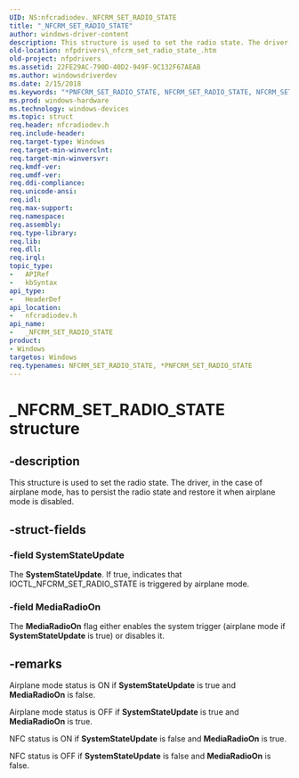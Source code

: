 ```yaml
---
UID: NS:nfcradiodev._NFCRM_SET_RADIO_STATE
title: "_NFCRM_SET_RADIO_STATE"
author: windows-driver-content
description: This structure is used to set the radio state. The driver, in the case of airplane mode, has to persist the radio state and restore it when airplane mode is disabled.
old-location: nfpdrivers\_nfcrm_set_radio_state_.htm
old-project: nfpdrivers
ms.assetid: 22FE29AC-790D-40D2-949F-9C132F67AEAB
ms.author: windowsdriverdev
ms.date: 2/15/2018
ms.keywords: "*PNFCRM_SET_RADIO_STATE, NFCRM_SET_RADIO_STATE, NFCRM_SET_RADIO_STATE , NFCRM_SET_RADIO_STATE structure [Near-Field Proximity Drivers], P_NFCRM_SET_RADIO_STATE, P_NFCRM_SET_RADIO_STATE structure pointer [Near-Field Proximity Drivers], _NFCRM_SET_RADIO_STATE, _NFCRM_SET_RADIO_STATE structure [Near-Field Proximity Drivers], nfcradiodev/NFCRM_SET_RADIO_STATE, nfcradiodev/P_NFCRM_SET_RADIO_STATE, nfpdrivers._nfcrm_set_radio_state_"
ms.prod: windows-hardware
ms.technology: windows-devices
ms.topic: struct
req.header: nfcradiodev.h
req.include-header: 
req.target-type: Windows
req.target-min-winverclnt: 
req.target-min-winversvr: 
req.kmdf-ver: 
req.umdf-ver: 
req.ddi-compliance: 
req.unicode-ansi: 
req.idl: 
req.max-support: 
req.namespace: 
req.assembly: 
req.type-library: 
req.lib: 
req.dll: 
req.irql: 
topic_type:
-	APIRef
-	kbSyntax
api_type:
-	HeaderDef
api_location:
-	nfcradiodev.h
api_name:
-	_NFCRM_SET_RADIO_STATE
product:
- Windows
targetos: Windows
req.typenames: NFCRM_SET_RADIO_STATE, *PNFCRM_SET_RADIO_STATE
---
```


# _NFCRM_SET_RADIO_STATE structure


## -description


This structure is used to set the radio state. The driver, in the case of airplane mode, has to persist the radio state and restore it when airplane mode is disabled.


## -struct-fields




### -field SystemStateUpdate

The <b>SystemStateUpdate</b>. If true, indicates that IOCTL_NFCRM_SET_RADIO_STATE is triggered by airplane mode.


### -field MediaRadioOn

The <b>MediaRadioOn</b> flag either enables the system trigger (airplane mode if  <b>SystemStateUpdate</b> is true) or disables it.


## -remarks



Airplane mode status is ON if  <b>SystemStateUpdate</b> is true and <b>MediaRadioOn</b> is false.






Airplane mode status is OFF if  <b>SystemStateUpdate</b> is true and <b>MediaRadioOn</b> is true.






NFC status is ON if <b>SystemStateUpdate</b> is false and <b>MediaRadioOn</b> is true.






NFC status is OFF if <b>SystemStateUpdate</b> is false and <b>MediaRadioOn</b> is false.



